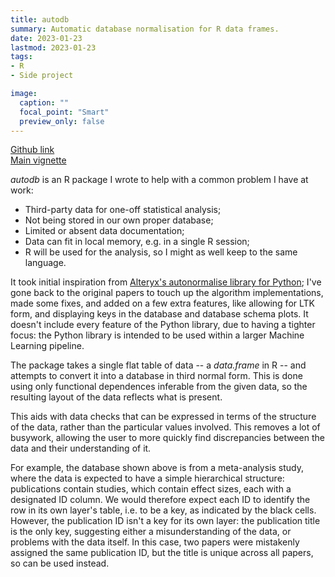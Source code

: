 ```yaml
---
title: autodb
summary: Automatic database normalisation for R data frames.
date: 2023-01-23
lastmod: 2023-01-23
tags:
- R
- Side project

image:
  caption: ""
  focal_point: "Smart"
  preview_only: false
---
```


[Github link](https://github.com/CharnelMouse/autodb)\
[Main vignette](../../autodb_vignette)

*autodb* is an R package I wrote to help with a common problem I have at work:

- Third-party data for one-off statistical analysis;
- Not being stored in our own proper database;
- Limited or absent data documentation;
- Data can fit in local memory, e.g. in a single R session;
- R will be used for the analysis, so I might as well keep to the same language.

It took initial inspiration from [Alteryx's autonormalise library for Python](https://github.com/alteryx/autonormalize); I've gone back to the original papers to touch up the algorithm implementations, made some fixes, and added on a few extra features, like allowing for LTK form, and displaying keys in the database and database schema plots. It doesn't include every feature of the Python library, due to having a tighter focus: the Python library is intended to be used within a larger Machine Learning pipeline.

The package takes a single flat table of data -- a *data.frame* in R -- and attempts to convert it into a database in third normal form. This is done using only functional dependences inferable from the given data, so the resulting layout of the data reflects what is present.

This aids with data checks that can be expressed in terms of the structure of the data, rather than the particular values involved. This removes a lot of busywork, allowing the user to more quickly find discrepancies between the data and their understanding of it.

For example, the database shown above is from a meta-analysis study, where the data is expected to have a simple hierarchical structure: publications contain studies, which contain effect sizes, each with a designated ID column. We would therefore expect each ID to identify the row in its own layer's table, i.e. to be a key, as indicated by the black cells. However, the publication ID isn't a key for its own layer: the publication title is the only key, suggesting either a misunderstanding of the data, or problems with the data itself. In this case, two papers were mistakenly assigned the same publication ID, but the title is unique across all papers, so can be used instead.
